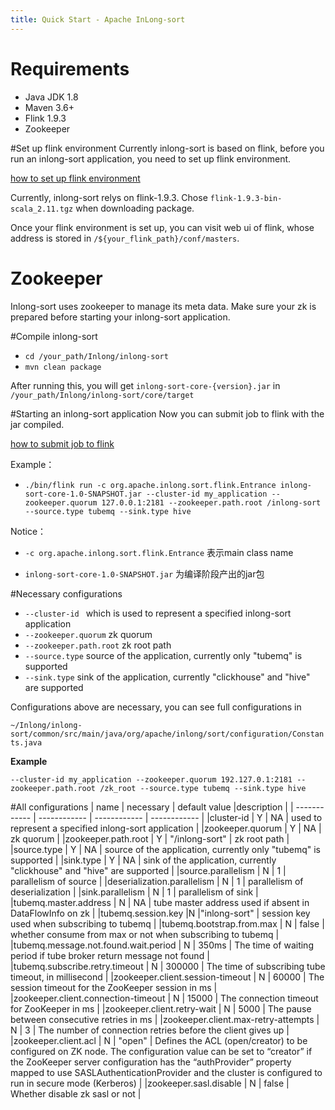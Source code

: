 ```yaml
---
title: Quick Start - Apache InLong-sort
---
```


# Requirements
- Java JDK 1.8
- Maven 3.6+
- Flink 1.9.3
- Zookeeper

#Set up flink environment
Currently inlong-sort is based on flink, before you run an inlong-sort application,
you need to set up flink environment.

<a href="https://ci.apache.org/projects/flink/flink-docs-release-1.9/ops/deployment/cluster_setup.html" target="_blank">how to set up flink environment</a>

Currently, inlong-sort relys on flink-1.9.3. Chose `flink-1.9.3-bin-scala_2.11.tgz` when downloading package.

Once your flink environment is set up, you can visit web ui of flink, whose address is stored in `/${your_flink_path}/conf/masters`.

# Zookeeper
Inlong-sort uses zookeeper to manage its meta data. Make sure your zk is prepared before starting your inlong-sort application.

#Compile inlong-sort
- `cd /your_path/Inlong/inlong-sort`
- `mvn clean package`

After running this, you will get `inlong-sort-core-{version}.jar` in `/your_path/Inlong/inlong-sort/core/target`

#Starting an inlong-sort application
Now you can submit job to flink with the jar compiled.

<a href="https://ci.apache.org/projects/flink/flink-docs-release-1.9/ops/deployment/yarn_setup.html#submit-job-to-flink" target="_blank">how to submit job to flink</a>

Example：

- `./bin/flink run -c org.apache.inlong.sort.flink.Entrance inlong-sort-core-1.0-SNAPSHOT.jar --cluster-id my_application --zookeeper.quorum 127.0.0.1:2181 --zookeeper.path.root /inlong-sort --source.type tubemq --sink.type hive`

Notice：

- `-c org.apache.inlong.sort.flink.Entrance` 表示main class name

- `inlong-sort-core-1.0-SNAPSHOT.jar` 为编译阶段产出的jar包

#Necessary configurations
- `--cluster-id ` which is used to represent a specified inlong-sort application
- `--zookeeper.quorum` zk quorum
- `--zookeeper.path.root` zk root path
- `--source.type` source of the application, currently only "tubemq" is supported
- `--sink.type` sink of the application, currently "clickhouse" and "hive" are supported

Configurations above are necessary, you can see full configurations in

`~/Inlong/inlong-sort/common/src/main/java/org/apache/inlong/sort/configuration/Constants.java`

**Example**

`--cluster-id my_application --zookeeper.quorum 192.127.0.1:2181 --zookeeper.path.root /zk_root --source.type tubemq --sink.type hive`

#All configurations
|  name | necessary  | default value  |description   |
| ------------ | ------------ | ------------ | ------------ |
|cluster-id   |  Y | NA  |  used to represent a specified inlong-sort application |
|zookeeper.quorum   | Y  | NA  | zk quorum  |
|zookeeper.path.root   | Y  | "/inlong-sort"  |  zk root path  |
|source.type   | Y | NA   | source of the application, currently only "tubemq" is supported  |
|sink.type   | Y  | NA  | sink of the application, currently "clickhouse" and "hive" are supported  |
|source.parallelism   | N  | 1  | parallelism of source  |
|deserialization.parallelism   | N  |  1 | parallelism of deserialization  |
|sink.parallelism   | N  | 1  | parallelism of sink  |
|tubemq.master.address | N  | NA  | tube master address used if absent in DataFlowInfo on zk  |
|tubemq.session.key |N |"inlong-sort" | session key used when subscribing to tubemq |
|tubemq.bootstrap.from.max | N | false | whether consume from max or not when subscribing to tubemq |
|tubemq.message.not.found.wait.period | N | 350ms | The time of waiting period if tube broker return message not found |
|tubemq.subscribe.retry.timeout | N | 300000 | The time of subscribing tube timeout, in millisecond |
|zookeeper.client.session-timeout | N | 60000 | The session timeout for the ZooKeeper session in ms |
|zookeeper.client.connection-timeout | N | 15000 | The connection timeout for ZooKeeper in ms |
|zookeeper.client.retry-wait | N | 5000 | The pause between consecutive retries in ms |
|zookeeper.client.max-retry-attempts | N | 3 | The number of connection retries before the client gives up |
|zookeeper.client.acl | N | "open" | Defines the ACL (open/creator) to be configured on ZK node. The configuration value can be set to “creator” if the ZooKeeper server configuration has the “authProvider” property mapped to use SASLAuthenticationProvider and the cluster is configured to run in secure mode (Kerberos) |
|zookeeper.sasl.disable | N | false | Whether disable zk sasl or not |
